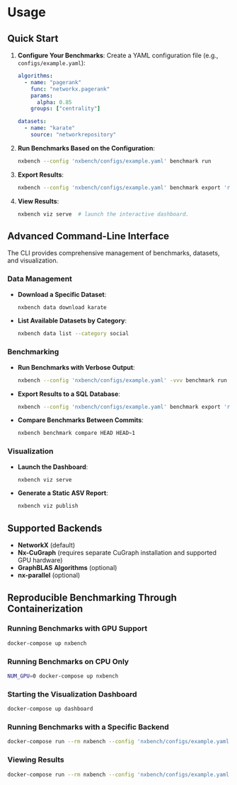 # Usage

## Quick Start

1. **Configure Your Benchmarks**: Create a YAML configuration file (e.g., `configs/example.yaml`):

   ```yaml
   algorithms:
     - name: "pagerank"
       func: "networkx.pagerank"
       params:
         alpha: 0.85
       groups: ["centrality"]

   datasets:
     - name: "karate"
       source: "networkrepository"
   ```

2. **Run Benchmarks Based on the Configuration**:

   ```bash
   nxbench --config 'nxbench/configs/example.yaml' benchmark run
   ```

3. **Export Results**:

   ```bash
   nxbench --config 'nxbench/configs/example.yaml' benchmark export 'results/results.csv' --output-format csv  # convert benchmark results into CSV format.
   ```

4. **View Results**:

   ```bash
   nxbench viz serve  # launch the interactive dashboard.
   ```

## Advanced Command-Line Interface

The CLI provides comprehensive management of benchmarks, datasets, and visualization.

### Data Management

- **Download a Specific Dataset**:

  ```bash
  nxbench data download karate
  ```

- **List Available Datasets by Category**:

  ```bash
  nxbench data list --category social
  ```

### Benchmarking

- **Run Benchmarks with Verbose Output**:

  ```bash
  nxbench --config 'nxbench/configs/example.yaml' -vvv benchmark run
  ```

- **Export Results to a SQL Database**:

  ```bash
  nxbench --config 'nxbench/configs/example.yaml' benchmark export 'results/benchmarks.sqlite' --output-format sql
  ```

- **Compare Benchmarks Between Commits**:

  ```bash
  nxbench benchmark compare HEAD HEAD~1
  ```

### Visualization

- **Launch the Dashboard**:

  ```bash
  nxbench viz serve
  ```

- **Generate a Static ASV Report**:

  ```bash
  nxbench viz publish
  ```

## Supported Backends

- **NetworkX** (default)
- **Nx-CuGraph** (requires separate CuGraph installation and supported GPU hardware)
- **GraphBLAS Algorithms** (optional)
- **nx-parallel** (optional)

## Reproducible Benchmarking Through Containerization

### Running Benchmarks with GPU Support

```bash
docker-compose up nxbench
```

### Running Benchmarks on CPU Only

```bash
NUM_GPU=0 docker-compose up nxbench
```

### Starting the Visualization Dashboard

```bash
docker-compose up dashboard
```

### Running Benchmarks with a Specific Backend

```bash
docker-compose run --rm nxbench --config 'nxbench/configs/example.yaml' benchmark run --backend networkx
```

### Viewing Results

```bash
docker-compose run --rm nxbench --config 'nxbench/configs/example.yaml' benchmark export results.csv
```
